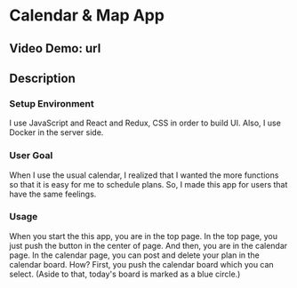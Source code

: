 # Calendar & Map App

## Video Demo: url

## Description
### Setup Environment
 I use JavaScript and React and Redux, CSS in order to build UI.
 Also, I use Docker in the server side.

### User Goal
When I use the usual calendar, I realized that I wanted the more functions so that it is easy for me to schedule plans. So, I made this app for users that have the same feelings. 

### Usage
When you start the this app,  you are in the top page.   In the top page, you just push the button in the center of page. And then, you are in the calendar page.  In the calendar page, you can post and delete your plan in the calendar board. How?  First, you push the calendar board which you can select. (Aside to that, today's board is marked as a blue circle.)  